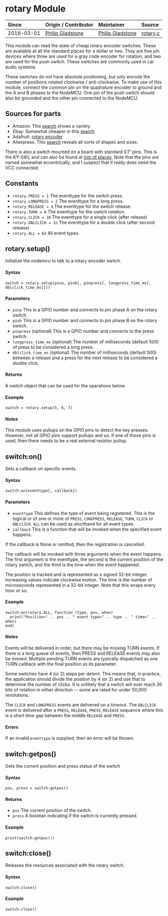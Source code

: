 # rotary Module
| Since  | Origin / Contributor  | Maintainer  | Source  |
| :----- | :-------------------- | :---------- | :------ |
| 2016-03-01 | [Philip Gladstone](https://github.com/pjsg) | [Philip Gladstone](https://github.com/pjsg) | [rotary.c](../../components/modules/rotary.c)|


This module can read the state of cheap rotary encoder switches. These are available at all the standard places for a dollar or two. They are five pin devices where three are used for a gray code encoder for rotation, and two are used for the push switch. These switches are commonly used in car audio systems.

These switches do not have absolute positioning, but only encode the number of positions rotated clockwise / anti-clockwise. To make use of this module, connect the common pin on the quadrature encoder to ground and the A and B phases to the NodeMCU. One pin of the push switch should also be grounded and the other pin connected to the NodeMCU.

## Sources for parts

- Amazon: This [search](http://www.amazon.com/s/ref=nb_sb_noss_1?url=search-alias%3Dindustrial&field-keywords=rotary+encoder+push+button&rh=n%3A16310091%2Ck%3Arotary+encoder+push+button) shows a variety.
- Ebay: Somewhat cheaper in this [search](http://www.ebay.com/sch/i.html?_from=R40&_trksid=p2050601.m570.l1313.TR0.TRC0.H0.Xrotary+encoder+push+button.TRS0&_nkw=rotary+encoder+push+button&_sacat=0)
- Adafruit: [rotary encoder](https://www.adafruit.com/products/377)
- Aliexpress: This [search](http://www.aliexpress.com/wholesale?catId=0&initiative_id=SB_20160217173657&SearchText=rotary+encoder+push+button) reveals all sorts of shapes and sizes.

There is also a switch mounted on a board with standard 0.1" pins.
This is the KY-040, and can also be found at [lots of places](https://www.google.com/webhp?sourceid=chrome-instant&ion=1&espv=2&ie=UTF-8#q=ky-040%20rotary%20encoder).
Note that the pins are named somewhat eccentrically, and I suspect that it really does need the VCC connected.

## Constants
- `rotary.PRESS = 1` The eventtype for the switch press.
- `rotary.LONGPRESS = 2` The eventtype for a long press.
- `rotary.RELEASE = 4` The eventtype for the switch release.
- `rotary.TURN = 8` The eventtype for the switch rotation.
- `rotary.CLICK = 16` The eventtype for a single click (after release)
- `rotary.DBLCLICK = 32` The eventtype for a double click (after second release)
- `rotary.ALL = 63` All event types.

## rotary.setup()
Initialize the nodemcu to talk to a rotary encoder switch.

#### Syntax
`switch = rotary.setup(pina, pinb[, pinpress[, longpress_time_ms[, dblclick_time_ms]]])`

#### Parameters
- `pina` This is a GPIO number and connects to pin phase A on the rotary switch.
- `pinb` This is a GPIO number and connects to pin phase B on the rotary switch.
- `pinpress` (optional) This is a GPIO number and connects to the press switch.
- `longpress_time_ms` (optional) The number of milliseconds (default 500) of press to be considered a long press.
- `dblclick_time_ms` (optional) The number of milliseconds (default 500) between a release and a press for the next release to be considered a double click.

#### Returns
A switch object that can be used for the operations below.


#### Example

    switch = rotary.setup(5, 6, 7)

#### Notes

This module uses pullups on the GPIO pins to detect the key presses. However, not all GPIO pins support pullups and so, if one of those pins is used, then there needs to be a real external resistor pullup.

## switch:on()
Sets a callback on specific events.

#### Syntax
`switch:on(eventtype[, callback])`

#### Parameters
- `eventtype` This defines the type of event being registered. This is the logical or of one or more of `PRESS`, `LONGPRESS`, `RELEASE`, `TURN`, `CLICK` or `DBLCLICK`. `ALL` can be used as shorthand for all event types.
- `callback` This is a function that will be invoked when the specified event happens.

If the callback is None or omitted, then the registration is cancelled.

The callback will be invoked with three arguments when the event happens. The first argument is the eventtype,
the second is the current position of the rotary switch, and the third is the time when the event happened.

The position is tracked
and is represented as a signed 32-bit integer. Increasing values indicate clockwise motion. The time is the number of microseconds represented
in a 32-bit integer. Note that this wraps every hour or so.

#### Example

    switch:on(rotary.ALL, function (type, pos, when)
      print("Position=" .. pos .. " event type=" .. type .. " time=" .. when)
    end)

#### Notes

Events will be delivered in order, but there may be missing TURN events. If there is a long
queue of events, then PRESS and RELEASE events may also be missed. Multiple pending TURN events
are typically dispatched as one TURN callback with the final position as its parameter.

Some switches have 4 (or 2) steps per detent. This means that, in practice, the application
should divide the position by 4 (or 2) and use that to determine the number of clicks. It is
unlikely that a switch will ever reach 30 bits of rotation in either direction -- some
are rated for under 50,000 revolutions.

The `CLICK` and `LONGPRESS` events are delivered on a timeout. The `DBLCLICK` event is delivered after a `PRESS`, `RELEASE`, `PRESS`, `RELEASE` sequence
where this is a short time gap between the middle `RELEASE` and `PRESS`.

#### Errors
If an invalid `eventtype` is supplied, then an error will be thrown.

## switch:getpos()
Gets the current position and press status of the switch

#### Syntax
`pos, press = switch:getpos()`

#### Returns
- `pos` The current position of the switch.
- `press` A boolean indicating if the switch is currently pressed.

#### Example

    print(switch:getpos())

## switch:close()
Releases the resources associated with the rotary switch.

#### Syntax
`switch:close()`

#### Example

    switch:close()

